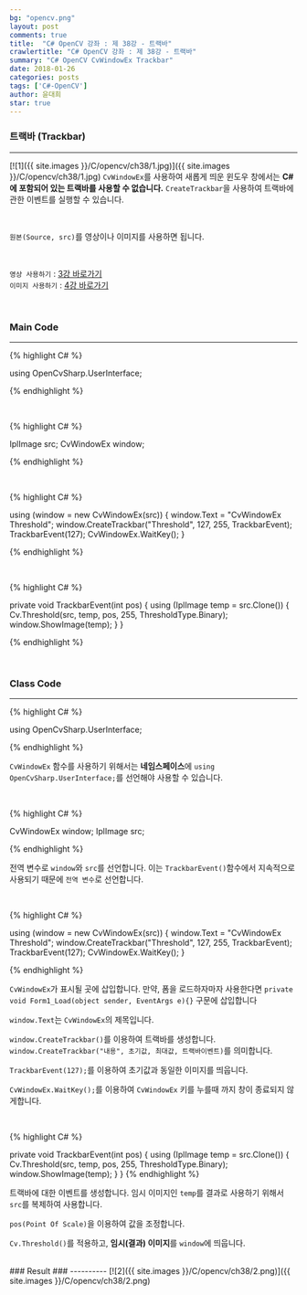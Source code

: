 ```yaml
---
bg: "opencv.png"
layout: post
comments: true
title:  "C# OpenCV 강좌 : 제 38강 - 트랙바"
crawlertitle: "C# OpenCV 강좌 : 제 38강 - 트랙바"
summary: "C# OpenCV CvWindowEx Trackbar"
date: 2018-01-26
categories: posts
tags: ['C#-OpenCV']
author: 윤대희
star: true
---
```


### 트랙바 (Trackbar) ###
----------
[![1]({{ site.images }}/C/opencv/ch38/1.jpg)]({{ site.images }}/C/opencv/ch38/1.jpg)
`CvWindowEx`를 사용하여 새롭게 띄운 윈도우 창에서는 **C#에 포함되어 있는 트랙바를 사용할 수 없습니다.** `CreateTrackbar`을 사용하여 트랙바에 관한 이벤트를 실행할 수 있습니다.

<br>

`원본(Source, src)`를 영상이나 이미지를 사용하면 됩니다.

<br>

`영상 사용하기` : [3강 바로가기][3강]
<br>
`이미지 사용하기` : [4강 바로가기][4강]

<br>

### Main Code ###
----------

{% highlight C# %}

using OpenCvSharp.UserInterface;

{% endhighlight %}

<br>

{% highlight C# %}

IplImage src;
CvWindowEx window;

{% endhighlight %}

<br>

{% highlight C# %}

using (window = new CvWindowEx(src))
{
    window.Text = "CvWindowEx Threshold";
    window.CreateTrackbar("Threshold", 127, 255, TrackbarEvent);
    TrackbarEvent(127);
    CvWindowEx.WaitKey();
}

{% endhighlight %}

<br>

{% highlight C# %}

private void TrackbarEvent(int pos)
{
    using (IplImage temp = src.Clone())
    {
        Cv.Threshold(src, temp, pos, 255, ThresholdType.Binary);
        window.ShowImage(temp);
    }
}

{% endhighlight %}

<br>

### Class Code ###
----------
{% highlight C# %}

using OpenCvSharp.UserInterface;

{% endhighlight %}

`CvWindowEx` 함수를 사용하기 위해서는 **네임스페이스**에 `using OpenCvSharp.UserInterface;`를 선언해야 사용할 수 있습니다.

<br>

{% highlight C# %}

CvWindowEx window;
IplImage src;

{% endhighlight %}

전역 변수로 `window`와 `src`를 선언합니다. 이는 `TrackbarEvent()`함수에서 지속적으로 사용되기 때문에 `전역 변수`로 선언합니다.

<br>

{% highlight C# %}

using (window = new CvWindowEx(src))
{
    window.Text = "CvWindowEx Threshold";
    window.CreateTrackbar("Threshold", 127, 255, TrackbarEvent); 
    TrackbarEvent(127);
    CvWindowEx.WaitKey();
}

{% endhighlight %}

`CvWindowEx`가 표시될 곳에 삽입합니다. 만약, 폼을 로드하자마자 사용한다면 `private void Form1_Load(object sender, EventArgs e){}` 구문에 삽입합니다

`window.Text`는 `CvWindowEx`의 제목입니다.

`window.CreateTrackbar()`를 이용하여 트랙바를 생성합니다. `window.CreateTrackbar("내용", 초기값, 최대값, 트랙바이벤트)`를 의미합니다.

`TrackbarEvent(127);`를 이용하여 초기값과 동일한 이미지를 띄웁니다.

`CvWindowEx.WaitKey();`를 이용하여 `CvWindowEx` 키를 누를때 까지 창이 종료되지 않게합니다.

<br>

{% highlight C# %}

private void TrackbarEvent(int pos)
{
    using (IplImage temp = src.Clone())
    {
        Cv.Threshold(src, temp, pos, 255, ThresholdType.Binary);
        window.ShowImage(temp);
    }
}
{% endhighlight %}

트랙바에 대한 이벤트를 생성합니다. 임시 이미지인 `temp`를 결과로 사용하기 위해서 `src`를 복제하여 사용합니다.

`pos(Point Of Scale)`을 이용하여 값을 조정합니다.

`Cv.Threshold()`를 적용하고, **임시(결과) 이미지**를 `window`에 띄웁니다.


<br>
### Result ###
----------
[![2]({{ site.images }}/C/opencv/ch38/2.png)]({{ site.images }}/C/opencv/ch38/2.png)


[3강]: https://076923.github.io/posts/C-opencv-3/
[4강]: https://076923.github.io/posts/C-opencv-4/

